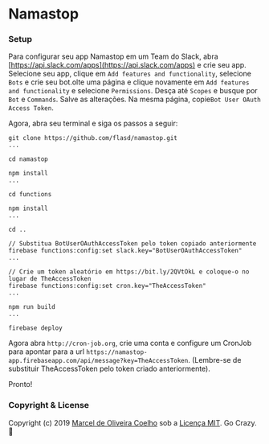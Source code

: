 # Namastop

### Setup

Para configurar seu app Namastop em um Team do Slack, abra [https://api.slack.com/apps](https://api.slack.com/apps) e crie seu app. Selecione seu app, clique em `Add features and functionality`, selecione `Bots` e crie seu bot.olte uma página e clique novamente em `Add features and functionality` e selecione `Permissions`. Desça até `Scopes` e busque por `Bot` e `Commands`. Salve as alterações. Na mesma página, copie`Bot User OAuth Access Token`.

Agora, abra seu terminal e siga os passos a seguir:

```
git clone https://github.com/flasd/namastop.git
...

cd namastop

npm install
...

cd functions

npm install
...

cd ..

// Substitua BotUserOAuthAccessToken pelo token copiado anteriormente
firebase functions:config:set slack.key="BotUserOAuthAccessToken"
...

// Crie um token aleatório em https://bit.ly/2QVtOkL e coloque-o no lugar de TheAccessToken
firebase functions:config:set cron.key="TheAccessToken"
...

npm run build
...

firebase deploy
```

Agora abra `http://cron-job.org`, crie uma conta e configure um CronJob para apontar para a url `https://namastop-app.firebaseapp.com/api/message?key=TheAccessToken`. (Lembre-se de substituir TheAccessToken pelo token criado anteriormente).

Pronto!

### Copyright & License

Copyright (c) 2019 [Marcel de Oliveira Coelho](https://github.com/flasd) sob a [Licença MIT](https://github.com/husscode/cpf-check/blob/master/LICENSE.md). Go Crazy. :rocket: